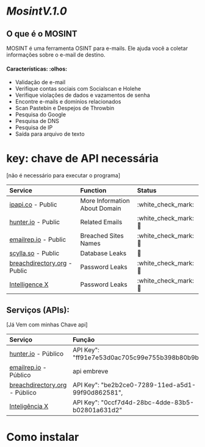 # ***MosintV.1.0***

## O que é o MOSINT

MOSINT é uma ferramenta OSINT para e-mails. Ele ajuda você a coletar informações sobre o e-mail de destino.

#### Características: :olhos:

* Validação de e-mail
* Verifique contas sociais com Socialscan e Holehe
* Verifique violações de dados e vazamentos de senha
* Encontre e-mails e domínios relacionados
* Scan Pastebin e Despejos de Throwbin
* Pesquisa do Google
* Pesquisa de DNS
* Pesquisa de IP
* Saída para arquivo de texto

# key: chave de API necessária

\[não é necessário para executar o programa\]


| Service | Function | Status |
| :--- | :--- | :--- |
| [ipapi.co](https://ipapi.co/) - Public | More Information About Domain | :white\_check\_mark: |
| [hunter.io](https://hunter.io/) - Public | Related Emails | :white\_check\_mark: :key: |
| [emailrep.io](https://emailrep.io/) - Public | Breached Sites Names | :white\_check\_mark: :key: |
| [scylla.so](https://scylla.so/) - Public | Database Leaks | :construction: |
| [breachdirectory.org](https://breachdirectory.org/) - Public | Password Leaks | :white\_check\_mark: :key: |
| [Intelligence X](https://intelx.io/)| Password Leaks | :white\_check\_mark: :key: |




## Serviços (APIs):

\[Já Vem com minhas Chave api\]

| Serviço | Função | Estado |
| :--- | :--- | :--- |
| [hunter.io](https://hunter.io/) - Público | API Key": "ff91e7e53d0ac705c99e755b398b80b9b17b75d5", | :white\_check\_mark: :key: |
| [emailrep.io](https://emailrep.io/) - Público | api embreve | :white\_check\_mark: :key: |
| [breachdirectory.org](https://breachdirectory.org/) - Público | API Key": "be2b2ce0-7289-11ed-a5d1-99f90d862581", | :white\_check\_mark: :key: |
| [Inteligência X](https://intelx.io/)| API Key": "0ccf7d4d-28bc-4dde-83b5-b02801a631d2" | :white\_check\_mark: :key: |

# Como instalar 


